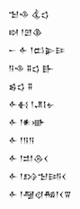 <div class='block'>
<div class='line'>𒈠𒈾 𒆬𒌓</div>
<div class='line'>𒊭 𒁹𒇻𒆠</div>
<div class='line'>𒀸 𒅆 𒁹𒆗𒉌𒄿</div>
<div class='line'>𒀀𒈾 𒐉𒌓 𒃲</div>
<div class='line'>𒌗𒌓 𒐉</div>
<div class='line'>𒅆𒈬 𒁹𒂗𒋙𒉡</div>
<div class='line'>𒅆 𒁹𒀭𒀝</div>
<div class='line'>𒅆 𒁹𒀀𒀀</div>
<div class='line'>𒅆 𒁹𒄥𒁲𒌋</div>
<div class='line'>𒅆 𒁹𒋳𒈠𒅀𒌋</div>
<div class='line'>𒅆 𒁹𒆷𒋼𒄀𒁹𒌋𒐊</div>
</div>